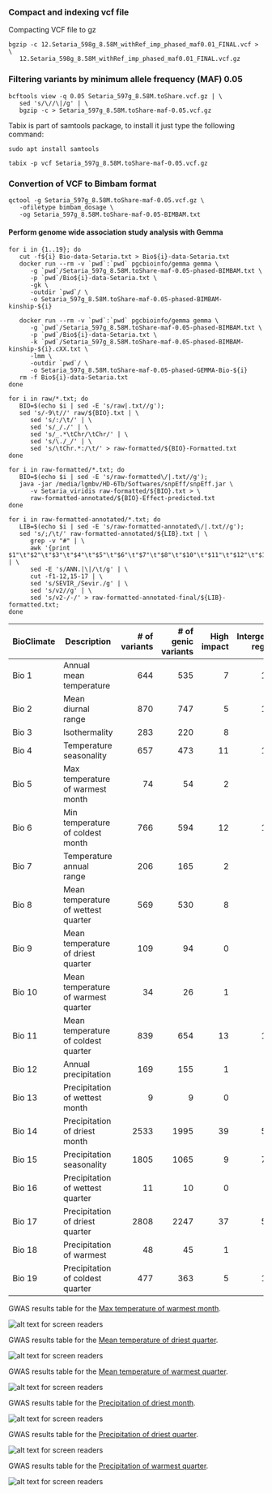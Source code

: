 




### Compact and indexing vcf file
Compacting VCF file to gz

```console
bgzip -c 12.Setaria_598g_8.58M_withRef_imp_phased_maf0.01_FINAL.vcf > \
   12.Setaria_598g_8.58M_withRef_imp_phased_maf0.01_FINAL.vcf.gz

```



### Filtering variants by minimum allele frequency (MAF) 0.05

```console
bcftools view -q 0.05 Setaria_597g_8.58M.toShare.vcf.gz | \
   sed 's/\//\|/g' | \
   bgzip -c > Setaria_597g_8.58M.toShare-maf-0.05.vcf.gz
```

Tabix is part of samtools package, to install it just type the following command:

```console
sudo apt install samtools
```

```console
tabix -p vcf Setaria_597g_8.58M.toShare-maf-0.05.vcf.gz
```

### Convertion of VCF to Bimbam format

```console
qctool -g Setaria_597g_8.58M.toShare-maf-0.05.vcf.gz \
   -ofiletype bimbam_dosage \
   -og Setaria_597g_8.58M.toShare-maf-0.05-BIMBAM.txt
```


#### Perform genome wide association study analysis with Gemma

```console
for i in {1..19}; do
   cut -f${i} Bio-data-Setaria.txt > Bio${i}-data-Setaria.txt
   docker run --rm -v `pwd`:`pwd` pgcbioinfo/gemma gemma \
      -g `pwd`/Setaria_597g_8.58M.toShare-maf-0.05-phased-BIMBAM.txt \
      -p `pwd`/Bio${i}-data-Setaria.txt \
      -gk \
      -outdir `pwd`/ \
      -o Setaria_597g_8.58M.toShare-maf-0.05-phased-BIMBAM-kinship-${i}

   docker run --rm -v `pwd`:`pwd` pgcbioinfo/gemma gemma \
      -g `pwd`/Setaria_597g_8.58M.toShare-maf-0.05-phased-BIMBAM.txt \
      -p `pwd`/Bio${i}-data-Setaria.txt \
      -k `pwd`/Setaria_597g_8.58M.toShare-maf-0.05-phased-BIMBAM-kinship-${i}.cXX.txt \
      -lmm \
      -outdir `pwd`/ \
      -o Setaria_597g_8.58M.toShare-maf-0.05-phased-GEMMA-Bio-${i}
   rm -f Bio${i}-data-Setaria.txt
done
```

```console
for i in raw/*.txt; do 
   BIO=$(echo $i | sed -E 's/raw|.txt//g'); 
   sed 's/-9\t//' raw/${BIO}.txt | \
      sed 's/:/\t/' | \
      sed 's/_/./' | \
      sed 's/_.*\tChr/\tChr/' | \
      sed 's/\./_/' | \
      sed 's/\tChr.*:/\t/' > raw-formatted/${BIO}-Formatted.txt
done
```

```console
for i in raw-formatted/*.txt; do 
   BIO=$(echo $i | sed -E 's/raw-formatted\/|.txt//g'); 
   java -jar /media/lgmbv/HD-6Tb/Softwares/snpEff/snpEff.jar \
      -v Setaria_viridis raw-formatted/${BIO}.txt > \
      raw-formatted-annotated/${BIO}-Effect-predicted.txt
done
```

```console
for i in raw-formatted-annotated/*.txt; do 
   LIB=$(echo $i | sed -E 's/raw-formatted-annotated\/|.txt//g');
   sed 's/;/\t/' raw-formatted-annotated/${LIB}.txt | \
      grep -v "#" | \
      awk '{print $1"\t"$2"\t"$3"\t"$4"\t"$5"\t"$6"\t"$7"\t"$8"\t"$10"\t"$11"\t"$12"\t"$13"\t"$9}' | \
      sed -E 's/ANN.|\|/\t/g' | \
      cut -f1-12,15-17 | \
      sed 's/SEVIR_/Sevir./g' | \
      sed 's/v2//g' | \
      sed 's/v2-/-/' > raw-formatted-annotated-final/${LIB}-formatted.txt;
done
```

BioClimate | Description                         | \# of variants  | \# of genic variants | High impact | Intergenic region 
---------- | -----------------------             | --------------: | -----:| -----: | ----------------:
Bio 1      | Annual mean temperature             | 644             | 535   | 7     | 109
Bio 2      | Mean diurnal range                  | 870             | 747   | 5     | 123
Bio 3      | Isothermality                       | 283             | 220   | 8     | 63
Bio 4      | Temperature seasonality             | 657             | 473   | 11    | 184
Bio 5      | Max temperature of warmest month    | 74              | 54    | 2     | 20
Bio 6      | Min temperature of coldest month    | 766             | 594   | 12    | 172
Bio 7      | Temperature annual range            | 206             | 165   | 2     | 41
Bio 8      | Mean temperature of wettest quarter | 569             | 530   | 8     | 39
Bio 9      | Mean temperature of driest quarter  | 109             | 94    | 0     | 15
Bio 10     | Mean temperature of warmest quarter | 34              | 26    | 1     | 8
Bio 11     | Mean temperature of coldest quarter | 839             | 654   | 13    | 185
Bio 12     | Annual precipitation                | 169             | 155   | 1     | 14
Bio 13     | Precipitation of wettest month      | 9               | 9     | 0     | 0
Bio 14     | Precipitation of driest month       | 2533            | 1995  | 39    | 538
Bio 15     | Precipitation seasonality           | 1805            | 1065  | 9     | 740
Bio 16     | Precipitation of wettest quarter    | 11              | 10    | 0     | 1
Bio 17     | Precipitation of driest quarter     | 2808            | 2247  | 37    | 561
Bio 18     | Precipitation of warmest            | 48              | 45    | 1     | 3
Bio 19     | Precipitation of coldest quarter    | 477             | 363   | 5     | 114

GWAS results table for the [Max temperature of warmest month](https://docs.google.com/spreadsheets/d/1_dVaFRDJoFhYn85vug2NaESx5otR1QJX7rjOv4yTmGI/edit?usp=sharing "Max temperature of warmest month").

![alt text for screen readers](Images/GEMMA-plot/GWAS-Bio5-Max_temperature_of_warmest_month-sig-p_wald-0.00001.png "Max temperature of warmest month")

GWAS results table for the [Mean temperature of driest quarter](https://docs.google.com/spreadsheets/d/1DPEKOXzXkIVw3YTgV98Mpx9_ha4qFnh5DQ9v1OY46HQ/edit?usp=sharing "Mean temperature of driest quarter").

![alt text for screen readers](Images/GEMMA-plot/GWAS-Bio9-Mean_temperature_of_driest_quarter-sig-p_wald-0.00001.png "Mean temperature of driest quarter")

GWAS results table for the [Mean temperature of warmest quarter](https://docs.google.com/spreadsheets/d/1ROAgsESi7TLK8z0iIMr2MgNqOuhmLD3qcgjHLdOyPQ0/edit?usp=sharing "Mean temperature of warmest quarter").

![alt text for screen readers](Images/GEMMA-plot/GWAS-Bio10-Mean_temperature_of_warmest_quarter-sig-p_wald-0.00001.png "Mean temperature of warmest quarter")

GWAS results table for the [Precipitation of driest month](https://docs.google.com/spreadsheets/d/1LFDevt2lZSQfHE5m0O_z1UF6MvQsPalecljLX-D356w/edit?usp=sharing "Precipitation of driest month").

![alt text for screen readers](Images/GEMMA-plot/GWAS-Bio14-Precipitation_of_driest_month-sig-p_wald-0.00001.png "Precipitation of driest month")

GWAS results table for the [Precipitation of driest quarter](https://docs.google.com/spreadsheets/d/1UobR173cVt5ec4xRGx6_aKcGUdENbMTOh7cV5UGLAfg/edit?usp=sharing "Precipitation of driest quarter").

![alt text for screen readers](Images/GEMMA-plot/GWAS-Bio17-Precipitation_of_driest_quarter-sig-p_wald-0.00001.png "Precipitation of driest quarter")

GWAS results table for the [Precipitation of warmest quarter](https://docs.google.com/spreadsheets/d/1y_f0EMf8f_WLJfjOqaP-yczLiHUD1wsEFsdfXY2pCEY/edit?usp=sharing "Precipitation of warmest quarter").

![alt text for screen readers](Images/GEMMA-plot/GWAS-Bio18-Precipitation_of_warmest_quarter-sig-p_wald-0.00001.png "Precipitation of warmest quarter")

